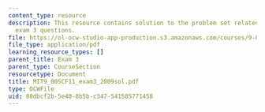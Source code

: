 ```yaml
---
content_type: resource
description: This resource contains solution to the problem set related to 2009 practice
  exam 3 questions.
file: https://ol-ocw-studio-app-production.s3.amazonaws.com/courses/9-00sc-introduction-to-psychology-fall-2011/80dbcf2b5e408b5bc347541585771458_MIT9_00SCF11_exam3_2009sol.pdf
file_type: application/pdf
learning_resource_types: []
parent_title: Exam 3
parent_type: CourseSection
resourcetype: Document
title: MIT9_00SCF11_exam3_2009sol.pdf
type: OCWFile
uid: 80dbcf2b-5e40-8b5b-c347-541585771458
---
```

